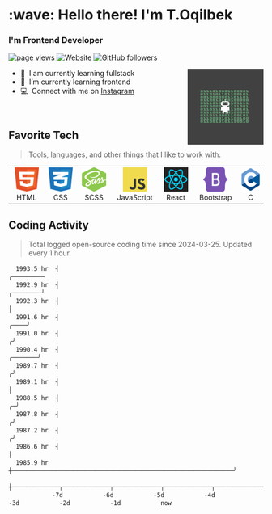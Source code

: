 <h1 align="left" id="tolqinov-o">:wave: Hello there! I'm T.Oqilbek</h1>
<h3 align="left">I'm Frontend Developer</h3>

<p align="left">
  <a href="https://github.com/MacroPower/MacroPower">
    <img src="https://komarev.com/ghpvc/?username=tolqinov-o" alt="page views" />
  </a>
  <a href="https://my-dropbox-tapp.netlify.app">
    <img alt="Website" src="https://img.shields.io/website?url=https%3A%2F%2Fjacobcolvin.com">
  </a>
  <a href="https://github.com/tolqinov-o?tab=followers">
    <img alt="GitHub followers" src="https://img.shields.io/github/followers/tolqinov-o?style=flat&logo=github">
  </a>
</p>

<a href="#tolqinov-o" >
  <img src="./img/giphy.gif" width="150" height="150" alt="T.Oqilbek" align="right" />
</a>

- :office: &nbsp;I am currently learning fullstack
- :seedling: &nbsp;I’m currently learning frontend
- :computer: &nbsp;Connect with me on <a href="https://www.instagram.com/alone_martyn" target="_blank">Instagram</a>

<br>

<h2 align="left" id="tolqinov-o">Favorite Tech</h2>

> Tools, languages, and other things that I like to work with.

<table>
  <tr>
    <td align="center" width="96">
      <a href="#tolqinov-o">
        <img src="./img/html-1.svg" width="48" height="48" alt="HTML" />
      </a>
      <br>HTML
    </td>
    <td align="center" width="96">
      <a href="#tolqinov-o">
        <img src="./img/css-3.svg" width="48" height="48" alt="CSS" />
      </a>
      <br>CSS
    </td>
    <td align="center" width="96">
      <a href="#tolqinov-o">
        <img src="./img/node-sass.svg" width="48" height="48" alt="SCSS" />
      </a>
      <br>SCSS
    </td>
    <td align="center" width="96">
      <a href="#tolqinov-o">
        <img src="./img/logo-javascript.svg" width="48" height="48" alt="JavaScript" />
      </a>
      <br>JavaScript
    </td>
    <td align="center" width="96">
      <a href="#tolqinov-o" >
        <img src="./img/react-1.svg" width="48" height="48" alt="React" />
      </a>
      <br>React
    </td>
    <td align="center" width="96"> 
      <a href="#tolqinov-o" >
        <img src="./img/bootstrap-5-1.svg" width="48" height="48" alt="Bootstrap" />
      </a>
      <br>Bootstrap
    </td>
    <td align="center"  width="96">
      <a href="#tolqinov-o">
        <img src="./img/c-1.svg" width="48" height="48" alt="C" />
      </a>
      <br>C
    </td>
  </tr>
</table>

<h2 align="left">Coding Activity</h2>

> Total logged open-source coding time since 2024-03-25. Updated every 1 hour.

<!-- prettier-ignore-start -->
<!-- START_SECTION:ascii_graph -->

```
  1993.5 hr  ┤                                                                                         ╭───────── 
  1992.9 hr  ┤                                                                                ╭────────╯          
  1992.3 hr  ┤                                                                                │                   
  1991.6 hr  ┤                                                                           ╭────╯                   
  1991.0 hr  ┤                                                                          ╭╯                        
  1990.4 hr  ┤                                                                  ╭───────╯                         
  1989.7 hr  ┤                                                                 ╭╯                                 
  1989.1 hr  ┤                                                                 │                                  
  1988.5 hr  ┤                                                               ╭─╯                                  
  1987.8 hr  ┤                                                              ╭╯                                    
  1987.2 hr  ┤                                                             ╭╯                                     
  1986.6 hr  ┤                                                             │                                      
  1985.9 hr  ┼─────────────────────────────────────────────────────────────╯                                      
             ┼─────────────┬─────────────┬─────────────┬─────────────┬─────────────┬─────────────┬─────────────┤ 
            -7d           -6d           -5d           -4d           -3d           -2d           -1d           now
```

<!-- END_SECTION:ascii_graph -->
<!-- prettier-ignore-end -->

<!-- links -->

[84.51°]: https://github.com/8451 "84.51° Github Home"
[issues page]: https://github.com/tolqinov-o/MacroPower/issues "MacroPower/issues"
[linkedin]: https://www.linkedin.com/in/colvinjm "Jacob Colvin LinkedIn"
[homelab]: https://github.com/MacroPower/homelab "MacroPower/homelab"
[blog]: https://jacobcolvin.com/posts/ "My Blog"
